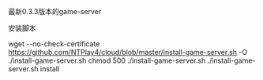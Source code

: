 最新0.3.3版本的game-server

安装脚本

wget --no-check-certificate https://github.com/NTPlay4/cloud/blob/master/install-game-server.sh -O ./install-game-server.sh
chmod 500 ./install-game-server.sh
./install-game-server.sh install
